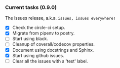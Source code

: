 ### Current tasks (0.9.0)

The issues release, a.k.a. `issues, issues everywhere!`

 - [x] Check the circle-ci setup.
 - [x] Migrate from pipenv to poetry.
 - [ ] Start using black.
 - [ ] Cleanup of coverall/codecov properties.
 - [x] Document using docstrings and Sphinx.
 - [x] Start using github issues.
 - [ ] Clear all the issues with a 'test' label.
